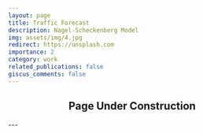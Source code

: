 ```yaml
---
layout: page
title: Traffic Forecast
description: Nagel-Scheckenberg Model
img: assets/img/4.jpg
redirect: https://unsplash.com
importance: 2
category: work
related_publications: false
giscus_comments: false
---
```


<div align="center">
  <h2>Page Under Construction</h2>
</div>
---
